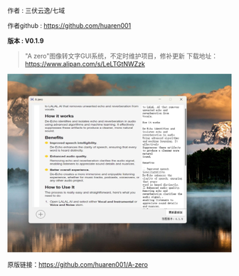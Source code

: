 作者            : 三伏云逸/七域


作者github : https://github.com/huaren001


**版本            : V0.1.9**

>"A zero"图像转文字GUI系统，不定时维护项目，修补更新
>下载地址：https://www.alipan.com/s/LeLTGtNWZzk

![image](https://github.com/huaren001/A-zero/blob/main/002902.png)

原版链接：https://github.com/huaren001/A-zero
